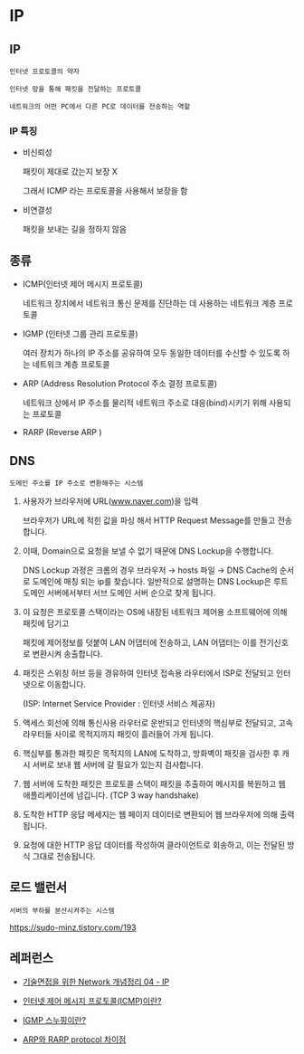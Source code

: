 # IP

## IP

    인터넷 프로토콜의 약자

    인터넷 망을 통해 패킷을 전달하는 프로토콜

    네트워크의 어떤 PC에서 다른 PC로 데이터를 전송하는 역할

### IP 특징

- 비신뢰성

  패킷이 제대로 갔는지 보장 X

  그래서 ICMP 라는 프로토콜을 사용해서 보장을 함

- 비연결성

  패킷을 보내는 길을 정하지 않음

## 종류

- ICMP(인터넷 제어 메시지 프로토콜)

  네트워크 장치에서 네트워크 통신 문제를 진단하는 데 사용하는 네트워크 계층 프로토콜

- IGMP (인터넷 그룹 관리 프로토콜)

  여러 장치가 하나의 IP 주소를 공유하여 모두 동일한 데이터를 수신할 수 있도록 하는 네트워크 계층 프로토콜

- ARP (Address Resolution Protocol 주소 결정 프로토콜)

  네트워크 상에서 IP 주소를 물리적 네트워크 주소로 대응(bind)시키기 위해 사용되는 프로토콜

- RARP (Reverse ARP )

## DNS

    도메인 주소를 IP 주소로 변환해주는 시스템

1. 사용자가 브라우저에 URL(www.naver.com)을 입력

   브라우저가 URL에 적힌 값을 파싱 해서 HTTP Request Message를 만들고 전송 합니다.

2. 이때, Domain으로 요청을 보낼 수 없기 때문에 DNS Lockup을 수행합니다.

   DNS Lockup 과정은 크롬의 경우 브라우저 → hosts 파일 → DNS Cache의 순서로 도메인에 매칭 되는 ip를 찾습니다.
   일반적으로 설명하는 DNS Lockup은 루트 도메인 서버에서부터 서브 도메인 서버 순으로 찾게 됩니다.

3. 이 요청은 프로토콜 스택이라는 OS에 내장된 네트워크 제어용 소프트웨어에 의해 패킷에 담기고

   패킷에 제어정보를 덧붙여 LAN 어댑터에 전송하고, LAN 어댑터는 이를 전기신호로 변환시켜 송출합니다.

4. 패킷은 스위칭 허브 등을 경유하여 인터넷 접속용 라우터에서 ISP로 전달되고 인터넷으로 이동합니다.

   (ISP: Internet Service Provider : 인터넷 서비스 제공자)

5. 액세스 회선에 의해 통신사용 라우터로 운반되고 인터넷의 핵심부로 전달되고, 고속 라우터들 사이로 목적지까지 패킷이 흘러들어 가게 됩니다.

6. 핵심부를 통과한 패킷은 목적지의 LAN에 도착하고, 방화벽이 패킷을 검사한 후 캐시 서버로 보내 웹 서버에 갈 필요가 있는지 검사합니다.

7. 웹 서버에 도착한 패킷은 프로토콜 스택이 패킷을 추출하여 메시지를 복원하고 웹 애플리케이션에 넘깁니다. (TCP 3 way handshake)

8. 도착한 HTTP 응답 메세지는 웹 페이지 데이터로 변환되어 웹 브라우저에 의해 출력 됩니다.

9. 요청에 대한 HTTP 응답 데이터를 작성하여 클라이언트로 회송하고, 이는 전달된 방식 그대로 전송됩니다.

## 로드 밸런서

    서버의 부하를 분산시켜주는 시스템

https://sudo-minz.tistory.com/193

## 레퍼런스

- [기술면접을 위한 Network 개념정리 04 - IP](https://8iggy.tistory.com/220)

- [인터넷 제어 메시지 프로토콜(ICMP)이란?](https://www.cloudflare.com/ko-kr/learning/ddos/glossary/internet-control-message-protocol-icmp/)

- [IGMP 스누핑이란?](https://www.cloudflare.com/ko-kr/learning/network-layer/what-is-igmp-snooping/)

- [ARP와 RARP protocol 차이점](https://velog.io/@hayeon/ARP%EC%99%80-RARP-protocol-%EC%B0%A8%EC%9D%B4%EC%A0%90)
